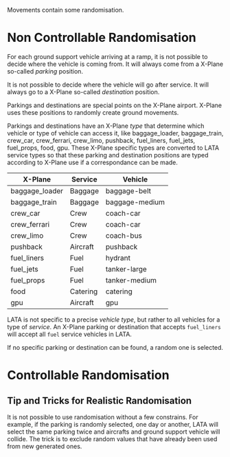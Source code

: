 Movements contain some randomisation.
# Non Controllable Randomisation
For each ground support vehicle arriving at a ramp, it is not possible to decide where the vehicle is coming from. It will always come from a X-Plane so-called *parking* position.

It is not possible to decide where the vehicle will go after service. It will always go to a X-Plane so-called *destination* position.

Parkings and destinations are special points on the X-Plane airport. X-Plane uses these positions to randomly create ground movements.

Parkings and destinations have an X-Plane *type* that determine which vehicle or type of vehicle can access it, like baggage_loader, baggage_train, crew_car, crew_ferrari, crew_limo, pushback, fuel_liners, fuel_jets, fuel_props, food, gpu. These X-Plane specific types are converted to LATA service types so that these parking and destination positions are typed according to X-Plane use if a correspondance can be made.

|X-Plane|Service|Vehicle|
|-|-|-|
|baggage_loader|Baggage|baggage-belt|
|baggage_train|Baggage|baggage-medium|
|crew_car|Crew|coach-car|
|crew_ferrari|Crew|coach-car|
|crew_limo|Crew|coach-bus|
|pushback|Aircraft|pushback|
|fuel_liners|Fuel|hydrant|
|fuel_jets|Fuel|tanker-large|
|fuel_props|Fuel|tanker-medium|
|food|Catering|catering|
|gpu|Aircraft|gpu|

LATA is not specific to a precise *vehicle type*, but rather to all vehicles for a type of *service*. An X-Plane parking or destination that accepts `fuel_liners` will accept all `fuel` service vehicles in LATA.

If no specific parking or destination can be found, a random one is selected.

# Controllable Randomisation

## Tip and Tricks for Realistic Randomisation

It is not possible to use randomisation without a few constrains. For example, if the parking is randomly selected, one day or another, LATA will select the same parking twice and aircrafts and ground support vehicle will collide. The trick is to exclude random values that have already been used from new generated ones.
